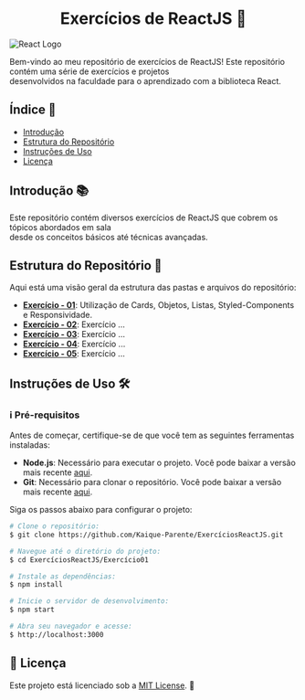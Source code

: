<h1 align="center">Exercícios de ReactJS 🚀</h1>

![React Logo](https://reactjs.org/logo-og.png)

Bem-vindo ao meu repositório de exercícios de ReactJS! Este repositório contém uma série de exercícios e projetos <br> desenvolvidos na faculdade para o aprendizado com a biblioteca React.

## Índice 📂

- [Introdução](#introdução-)
- [Estrutura do Repositório](#estrutura-do-repositório-)
- [Instruções de Uso](#instruções-de-uso-%EF%B8%8F)
- [Licença](#memo-licença)

## Introdução 📚

Este repositório contém diversos exercícios de ReactJS que cobrem os tópicos abordados em sala <br> desde os conceitos básicos até técnicas avançadas.

## Estrutura do Repositório 📁

Aqui está uma visão geral da estrutura das pastas e arquivos do repositório:

- **[Exercício - 01](./exercicio01)**: Utilização de Cards, Objetos, Listas, Styled-Components e Responsividade.
- **[Exercício - 02]()**: Exercício ...
- **[Exercício - 03]()**: Exercício ...
- **[Exercício - 04]()**: Exercício ...
- **[Exercício - 05]()**: Exercício ...


## Instruções de Uso 🛠️

### :information_source: Pré-requisitos

Antes de começar, certifique-se de que você tem as seguintes ferramentas instaladas:

- **Node.js**: Necessário para executar o projeto. Você pode baixar a versão mais recente [aqui](https://nodejs.org/).
- **Git**: Necessário para clonar o repositório. Você pode baixar a versão mais recente [aqui](https://git-scm.com/).

Siga os passos abaixo para configurar o projeto:

```bash
# Clone o repositório:
$ git clone https://github.com/Kaique-Parente/ExercíciosReactJS.git

# Navegue até o diretório do projeto:
$ cd ExercíciosReactJS/Exercício01

# Instale as dependências:
$ npm install

# Inicie o servidor de desenvolvimento:
$ npm start

# Abra seu navegador e acesse:
$ http://localhost:3000
```

## :memo: Licença

Este projeto está licenciado sob a [MIT License](https://github.com/Kaique-Parente/ExerciciosReactJS/blob/main/LICENSE). 📜
